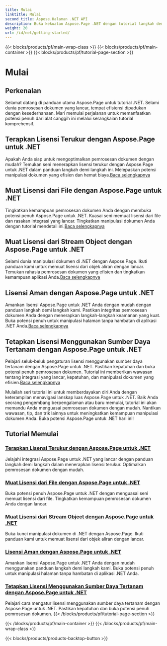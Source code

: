 ```yaml
---
title: Mulai
linktitle: Mulai
second_title: Aspose.Halaman .NET API
description: Buka kekuatan Aspose.Page .NET dengan tutorial langkah demi langkah. Terapkan lisensi terukur, muat dari file atau aliran, amankan lisensi, dan banyak lagi.
weight: 20
url: /id/net/getting-started/
---
```


{{< blocks/products/pf/main-wrap-class >}}
{{< blocks/products/pf/main-container >}}
{{< blocks/products/pf/tutorial-page-section >}}

# Mulai

## Perkenalan

Selamat datang di panduan utama Aspose.Page untuk tutorial .NET. Selami dunia pemrosesan dokumen yang lancar, tempat efisiensi dipadukan dengan kesederhanaan. Mari memulai perjalanan untuk memanfaatkan potensi penuh dari alat canggih ini melalui serangkaian tutorial komprehensif.

## Terapkan Lisensi Terukur dengan Aspose.Page untuk .NET
 Apakah Anda siap untuk mengoptimalkan pemrosesan dokumen dengan mudah? Temukan seni menerapkan lisensi terukur dengan Aspose.Page untuk .NET dalam panduan langkah demi langkah ini. Melepaskan potensi manipulasi dokumen yang efisien dan hemat biaya.[Baca selengkapnya](./apply-metered-license/)

## Muat Lisensi dari File dengan Aspose.Page untuk .NET
Tingkatkan kemampuan pemrosesan dokumen Anda dengan membuka potensi penuh Aspose.Page untuk .NET. Kuasai seni memuat lisensi dari file dan rasakan integrasi yang lancar. Tingkatkan manipulasi dokumen Anda dengan tutorial mendetail ini.[Baca selengkapnya](./load-license-from-file/)

## Muat Lisensi dari Stream Object dengan Aspose.Page untuk .NET
 Selami dunia manipulasi dokumen di .NET dengan Aspose.Page. Ikuti panduan kami untuk memuat lisensi dari objek aliran dengan lancar. Temukan rahasia pemrosesan dokumen yang efisien dan tingkatkan kemampuan aplikasi Anda.[Baca selengkapnya](./load-license-from-stream-object/)

## Lisensi Aman dengan Aspose.Page untuk .NET
 Amankan lisensi Aspose.Page untuk .NET Anda dengan mudah dengan panduan langkah demi langkah kami. Pastikan integritas pemrosesan dokumen Anda dengan menerapkan langkah-langkah keamanan yang kuat. Buka potensi penuh untuk manipulasi halaman tanpa hambatan di aplikasi .NET Anda.[Baca selengkapnya](./secure-license/)

## Tetapkan Lisensi Menggunakan Sumber Daya Tertanam dengan Aspose.Page untuk .NET
Pelajari seluk-beluk pengaturan lisensi menggunakan sumber daya tertanam dengan Aspose.Page untuk .NET. Pastikan kepatuhan dan buka potensi penuh pemrosesan dokumen. Tutorial ini memberikan wawasan tentang integrasi yang lancar, kepatuhan, dan manipulasi dokumen yang efisien.[Baca selengkapnya](./set-license-using-embedded-resource/)

Mulailah seri tutorial ini untuk memberdayakan diri Anda dengan keterampilan menavigasi lanskap luas Aspose.Page untuk .NET. Baik Anda seorang pengembang berpengalaman atau baru memulai, tutorial ini akan memandu Anda menguasai pemrosesan dokumen dengan mudah. Nantikan wawasan, tip, dan trik lainnya untuk meningkatkan kemampuan manipulasi dokumen Anda. Buka potensi Aspose.Page untuk .NET hari ini!
## Tutorial Memulai
### [Terapkan Lisensi Terukur dengan Aspose.Page untuk .NET](./apply-metered-license/)
Jelajahi integrasi Aspose.Page untuk .NET yang lancar dengan panduan langkah demi langkah dalam menerapkan lisensi terukur. Optimalkan pemrosesan dokumen dengan mudah.
### [Muat Lisensi dari File dengan Aspose.Page untuk .NET](./load-license-from-file/)
Buka potensi penuh Aspose.Page untuk .NET dengan menguasai seni memuat lisensi dari file. Tingkatkan kemampuan pemrosesan dokumen Anda dengan lancar.
### [Muat Lisensi dari Stream Object dengan Aspose.Page untuk .NET](./load-license-from-stream-object/)
Buka kunci manipulasi dokumen di .NET dengan Aspose.Page. Ikuti panduan kami untuk memuat lisensi dari objek aliran dengan lancar.
### [Lisensi Aman dengan Aspose.Page untuk .NET](./secure-license/)
Amankan lisensi Aspose.Page untuk .NET Anda dengan mudah menggunakan panduan langkah demi langkah kami. Buka potensi penuh untuk manipulasi halaman tanpa hambatan di aplikasi .NET Anda.
### [Tetapkan Lisensi Menggunakan Sumber Daya Tertanam dengan Aspose.Page untuk .NET](./set-license-using-embedded-resource/)
Pelajari cara mengatur lisensi menggunakan sumber daya tertanam dengan Aspose.Page untuk .NET. Pastikan kepatuhan dan buka potensi penuh pemrosesan dokumen.
{{< /blocks/products/pf/tutorial-page-section >}}

{{< /blocks/products/pf/main-container >}}
{{< /blocks/products/pf/main-wrap-class >}}

{{< blocks/products/products-backtop-button >}}
